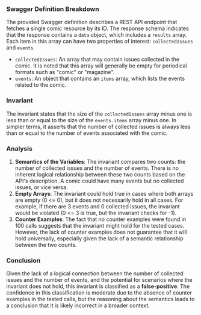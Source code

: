 ### Swagger Definition Breakdown
The provided Swagger definition describes a REST API endpoint that fetches a single comic resource by its ID. The response schema indicates that the response contains a `data` object, which includes a `results` array. Each item in this array can have two properties of interest: `collectedIssues` and `events`. 

- `collectedIssues`: An array that may contain issues collected in the comic. It is noted that this array will generally be empty for periodical formats such as "comic" or "magazine".
- `events`: An object that contains an `items` array, which lists the events related to the comic.

### Invariant
The invariant states that the size of the `collectedIssues` array minus one is less than or equal to the size of the `events.items` array minus one. In simpler terms, it asserts that the number of collected issues is always less than or equal to the number of events associated with the comic.

### Analysis
1. **Semantics of the Variables**: The invariant compares two counts: the number of collected issues and the number of events. There is no inherent logical relationship between these two counts based on the API's description. A comic could have many events but no collected issues, or vice versa.
2. **Empty Arrays**: The invariant could hold true in cases where both arrays are empty (0 <= 0), but it does not necessarily hold in all cases. For example, if there are 3 events and 0 collected issues, the invariant would be violated (0 <= 3 is true, but the invariant checks for -1).
3. **Counter Examples**: The fact that no counter examples were found in 100 calls suggests that the invariant might hold for the tested cases. However, the lack of counter examples does not guarantee that it will hold universally, especially given the lack of a semantic relationship between the two counts.

### Conclusion
Given the lack of a logical connection between the number of collected issues and the number of events, and the potential for scenarios where the invariant does not hold, this invariant is classified as a **false-positive**. The confidence in this classification is moderate due to the absence of counter examples in the tested calls, but the reasoning about the semantics leads to a conclusion that it is likely incorrect in a broader context.
